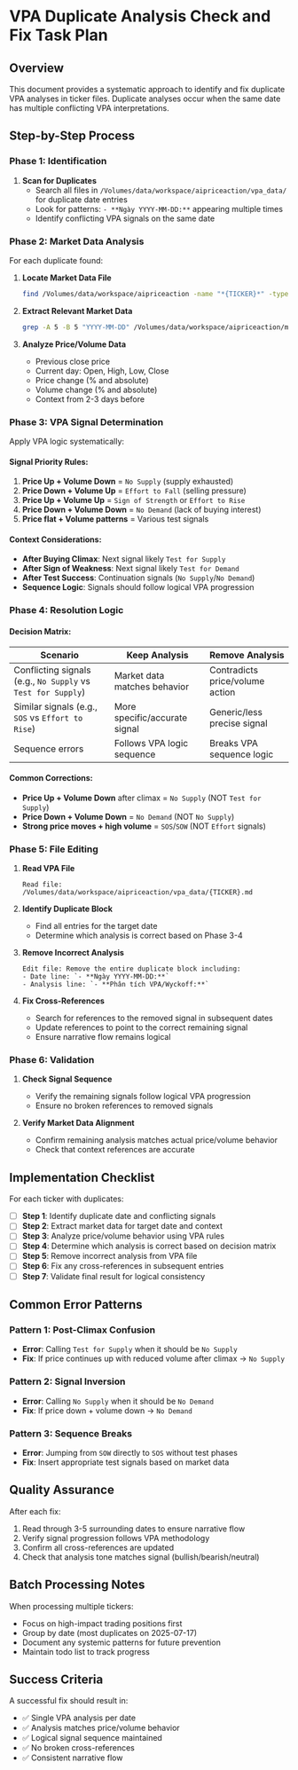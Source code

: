 # VPA Duplicate Analysis Check and Fix Task Plan

## Overview
This document provides a systematic approach to identify and fix duplicate VPA analyses in ticker files. Duplicate analyses occur when the same date has multiple conflicting VPA interpretations.

## Step-by-Step Process

### Phase 1: Identification
1. **Scan for Duplicates**
   - Search all files in `/Volumes/data/workspace/aipriceaction/vpa_data/` for duplicate date entries
   - Look for patterns: `- **Ngày YYYY-MM-DD:**` appearing multiple times
   - Identify conflicting VPA signals on the same date

### Phase 2: Market Data Analysis
For each duplicate found:

1. **Locate Market Data File**
   ```bash
   find /Volumes/data/workspace/aipriceaction -name "*{TICKER}*" -type f
   ```

2. **Extract Relevant Market Data**
   ```bash
   grep -A 5 -B 5 "YYYY-MM-DD" /Volumes/data/workspace/aipriceaction/market_data/{TICKER}_*.csv
   ```

3. **Analyze Price/Volume Data**
   - Previous close price
   - Current day: Open, High, Low, Close
   - Price change (% and absolute)
   - Volume change (% and absolute)
   - Context from 2-3 days before

### Phase 3: VPA Signal Determination
Apply VPA logic systematically:

#### Signal Priority Rules:
1. **Price Up + Volume Down** = `No Supply` (supply exhausted)
2. **Price Down + Volume Up** = `Effort to Fall` (selling pressure)
3. **Price Up + Volume Up** = `Sign of Strength` or `Effort to Rise`
4. **Price Down + Volume Down** = `No Demand` (lack of buying interest)
5. **Price flat + Volume patterns** = Various test signals

#### Context Considerations:
- **After Buying Climax**: Next signal likely `Test for Supply`
- **After Sign of Weakness**: Next signal likely `Test for Demand`
- **After Test Success**: Continuation signals (`No Supply`/`No Demand`)
- **Sequence Logic**: Signals should follow logical VPA progression

### Phase 4: Resolution Logic

#### Decision Matrix:
| Scenario | Keep Analysis | Remove Analysis |
|----------|---------------|-----------------|
| Conflicting signals (e.g., `No Supply` vs `Test for Supply`) | Market data matches behavior | Contradicts price/volume action |
| Similar signals (e.g., `SOS` vs `Effort to Rise`) | More specific/accurate signal | Generic/less precise signal |
| Sequence errors | Follows VPA logic sequence | Breaks VPA sequence logic |

#### Common Corrections:
- **Price Up + Volume Down** after climax = `No Supply` (NOT `Test for Supply`)
- **Price Down + Volume Down** = `No Demand` (NOT `No Supply`)
- **Strong price moves + high volume** = `SOS`/`SOW` (NOT `Effort` signals)

### Phase 5: File Editing

1. **Read VPA File**
   ```
   Read file: /Volumes/data/workspace/aipriceaction/vpa_data/{TICKER}.md
   ```

2. **Identify Duplicate Block**
   - Find all entries for the target date
   - Determine which analysis is correct based on Phase 3-4

3. **Remove Incorrect Analysis**
   ```
   Edit file: Remove the entire duplicate block including:
   - Date line: `- **Ngày YYYY-MM-DD:**`
   - Analysis line: `- **Phân tích VPA/Wyckoff:**`
   ```

4. **Fix Cross-References**
   - Search for references to the removed signal in subsequent dates
   - Update references to point to the correct remaining signal
   - Ensure narrative flow remains logical

### Phase 6: Validation

1. **Check Signal Sequence**
   - Verify the remaining signals follow logical VPA progression
   - Ensure no broken references to removed signals

2. **Verify Market Data Alignment**
   - Confirm remaining analysis matches actual price/volume behavior
   - Check that context references are accurate

## Implementation Checklist

For each ticker with duplicates:

- [ ] **Step 1**: Identify duplicate date and conflicting signals
- [ ] **Step 2**: Extract market data for target date and context
- [ ] **Step 3**: Analyze price/volume behavior using VPA rules
- [ ] **Step 4**: Determine which analysis is correct based on decision matrix
- [ ] **Step 5**: Remove incorrect analysis from VPA file
- [ ] **Step 6**: Fix any cross-references in subsequent entries
- [ ] **Step 7**: Validate final result for logical consistency

## Common Error Patterns

### Pattern 1: Post-Climax Confusion
- **Error**: Calling `Test for Supply` when it should be `No Supply`
- **Fix**: If price continues up with reduced volume after climax → `No Supply`

### Pattern 2: Signal Inversion
- **Error**: Calling `No Supply` when it should be `No Demand`
- **Fix**: If price down + volume down → `No Demand`

### Pattern 3: Sequence Breaks
- **Error**: Jumping from `SOW` directly to `SOS` without test phases
- **Fix**: Insert appropriate test signals based on market data

## Quality Assurance

After each fix:
1. Read through 3-5 surrounding dates to ensure narrative flow
2. Verify signal progression follows VPA methodology
3. Confirm all cross-references are updated
4. Check that analysis tone matches signal (bullish/bearish/neutral)

## Batch Processing Notes

When processing multiple tickers:
- Focus on high-impact trading positions first
- Group by date (most duplicates on 2025-07-17)
- Document any systemic patterns for future prevention
- Maintain todo list to track progress

## Success Criteria

A successful fix should result in:
- ✅ Single VPA analysis per date
- ✅ Analysis matches price/volume behavior
- ✅ Logical signal sequence maintained
- ✅ No broken cross-references
- ✅ Consistent narrative flow